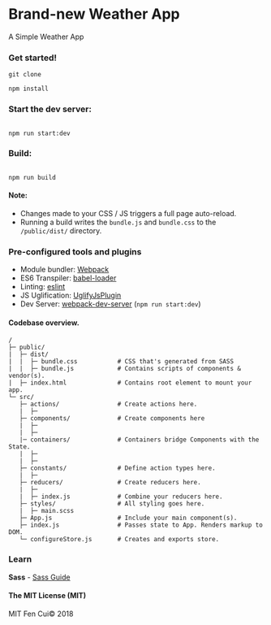 # Brand-new Weather App

A Simple Weather App 

### Get started!
```
git clone

npm install
```

### Start the dev server:
```

npm run start:dev

```

### Build:
```

npm run build

```

#### Note:
* Changes made to your CSS / JS triggers a full page auto-reload.
* Running a build writes the ```bundle.js``` and ```bundle.css``` to the ```/public/dist/``` directory.

### Pre-configured tools and plugins

* Module bundler: [Webpack](https://webpack.js.org/)
* ES6 Transpiler: [babel-loader](https://github.com/babel/babel-loader)
* Linting: [eslint](https://eslint.org/)
* JS Uglification: [UglifyJsPlugin](https://webpack.js.org/plugins/uglifyjs-webpack-plugin/)
* Dev Server: [webpack-dev-server](https://github.com/webpack/webpack-dev-server) (```npm run start:dev```)

#### Codebase overview.

```
/
├─ public/
|  ├─ dist/
|  |  ├─ bundle.css           # CSS that's generated from SASS
|  |  ├─ bundle.js            # Contains scripts of components & vendor(s).
|  ├─ index.html              # Contains root element to mount your app.
└─ src/
   ├─ actions/                # Create actions here.
   |  ├─ 
   ├─ components/             # Create components here
   |  ├─ 
   |  ├─ 
   |─ containers/             # Containers bridge Components with the State.
   |  ├─ 
   |  ├─ 
   ├─ constants/              # Define action types here.
   |  ├─ 
   ├─ reducers/               # Create reducers here.
   |  ├─ 
   |  ├─ index.js             # Combine your reducers here.
   ├─ styles/                 # All styling goes here.
   |  ├─ main.scss
   ├─ App.js                  # Include your main component(s).
   ├─ index.js                # Passes state to App. Renders markup to DOM.
   └─ configureStore.js       # Creates and exports store.
```

### Learn

**Sass** - [Sass Guide](http://sass-lang.com/guide)


#### The MIT License (MIT)
MIT Fen Cui© 2018

